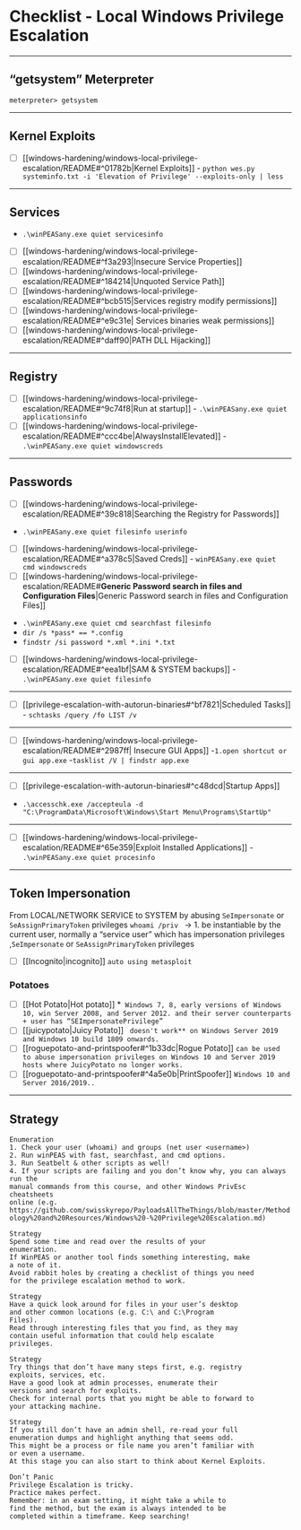 # Checklist - Local Windows Privilege Escalation
***
## “getsystem”  Meterpreter
`meterpreter> getsystem`
***
##  Kernel Exploits

* [ ] [[windows-hardening/windows-local-privilege-escalation/README#^01782b|Kernel Exploits]] - `python wes.py systeminfo.txt -i 'Elevation of Privilege' --exploits-only | less`
***
## Services
 -  `.\winPEASany.exe quiet servicesinfo`
   
* [ ] [[windows-hardening/windows-local-privilege-escalation/README#^f3a293|Insecure Service Properties]] 
* [ ] [[windows-hardening/windows-local-privilege-escalation/README#^184214|Unquoted Service Path]] 
* [ ] [[windows-hardening/windows-local-privilege-escalation/README#^bcb515|Services registry modify permissions]]
* [ ] [[windows-hardening/windows-local-privilege-escalation/README#^e9c31e| Services binaries weak permissions]]
* [ ] [[windows-hardening/windows-local-privilege-escalation/README#^daff90|PATH DLL Hijacking]]
***
## Registry

* [ ] [[windows-hardening/windows-local-privilege-escalation/README#^9c74f8|Run at startup]] - `.\winPEASany.exe quiet applicationsinfo`
* [ ] [[windows-hardening/windows-local-privilege-escalation/README#^ccc4be|AlwaysInstallElevated]] - `.\winPEASany.exe quiet windowscreds`
***

## Passwords

* [ ] [[windows-hardening/windows-local-privilege-escalation/README#^39c818|Searching the Registry for Passwords]] 
- `.\winPEASany.exe quiet filesinfo userinfo`
* [ ]  [[windows-hardening/windows-local-privilege-escalation/README#^a378c5|Saved Creds]] - `winPEASany.exe quiet cmd windowscreds`
* [ ] [[windows-hardening/windows-local-privilege-escalation/README#**Generic Password search in files and Configuration Files**|Generic Password search in files and Configuration Files]] 
- `.\winPEASany.exe quiet cmd searchfast filesinfo`
- `dir /s *pass* == *.config`
- `findstr /si password *.xml *.ini *.txt`
* [ ] [[windows-hardening/windows-local-privilege-escalation/README#^eea1bf|SAM & SYSTEM backups]] - `.\winPEASany.exe quiet filesinfo`
***
* [ ] [[privilege-escalation-with-autorun-binaries#^bf7821|Scheduled Tasks]] - `schtasks /query /fo LIST /v`
***
* [ ]  [[windows-hardening/windows-local-privilege-escalation/README#^2987ff| Insecure GUI Apps]] 
-`1.open shortcut or gui app.exe`
-`tasklist /V | findstr app.exe`
***
* [ ] [[privilege-escalation-with-autorun-binaries#^c48dcd|Startup Apps]] 
* `.\accesschk.exe /accepteula -d "C:\ProgramData\Microsoft\Windows\Start Menu\Programs\StartUp"`
***
* [ ] [[windows-hardening/windows-local-privilege-escalation/README#^65e359|Exploit Installed Applications]] - `.\winPEASany.exe quiet procesinfo`
***
## Token Impersonation

From LOCAL/NETWORK SERVICE to SYSTEM by abusing  `SeImpersonate` or `SeAssignPrimaryToken` privileges 
  `whoami /priv ` ->  1. be instantiable by the current user, normally a “service user” which has impersonation privileges ,`SeImpersonate` or `SeAssignPrimaryToken` privileges

  * [ ] [[Incognito|incognito]]  `auto using metasploit`
###  Potatoes

  * [ ] [[Hot Potato|Hot potato]] 
*` Windows 7, 8, early versions of Windows 10, win Server 2008, and Server 2012. and their server counterparts + user has “SEImpersonatePrivilege”`
* [ ] [[juicypotato|Juicy Potato]] ` doesn't work** on Windows Server 2019 and Windows 10 build 1809 onwards.`
* [ ] [[roguepotato-and-printspoofer#^1b33dc|Rogue Potato]]  `can be used to abuse impersonation privileges on Windows 10 and Server 2019 hosts where JuicyPotato no longer works.`
* [ ] [[roguepotato-and-printspoofer#^4a5e0b|PrintSpoofer]]   `Windows 10 and Server 2016/2019..`

***
## Strategy
```text
Enumeration
1. Check your user (whoami) and groups (net user <username>)
2. Run winPEAS with fast, searchfast, and cmd options.
3. Run Seatbelt & other scripts as well!
4. If your scripts are failing and you don’t know why, you can always run the
manual commands from this course, and other Windows PrivEsc cheatsheets
online (e.g.
https://github.com/swisskyrepo/PayloadsAllTheThings/blob/master/Method
ology%20and%20Resources/Windows%20-%20Privilege%20Escalation.md)

Strategy
Spend some time and read over the results of your
enumeration.
If WinPEAS or another tool finds something interesting, make
a note of it.
Avoid rabbit holes by creating a checklist of things you need
for the privilege escalation method to work.

Strategy
Have a quick look around for files in your user’s desktop
and other common locations (e.g. C:\ and C:\Program
Files).
Read through interesting files that you find, as they may
contain useful information that could help escalate
privileges.

Strategy
Try things that don’t have many steps first, e.g. registry
exploits, services, etc.
Have a good look at admin processes, enumerate their
versions and search for exploits.
Check for internal ports that you might be able to forward to
your attacking machine.

Strategy
If you still don’t have an admin shell, re-read your full
enumeration dumps and highlight anything that seems odd.
This might be a process or file name you aren’t familiar with
or even a username.
At this stage you can also start to think about Kernel Exploits.

Don’t Panic
Privilege Escalation is tricky.
Practice makes perfect.
Remember: in an exam setting, it might take a while to
find the method, but the exam is always intended to be
completed within a timeframe. Keep searching!
```